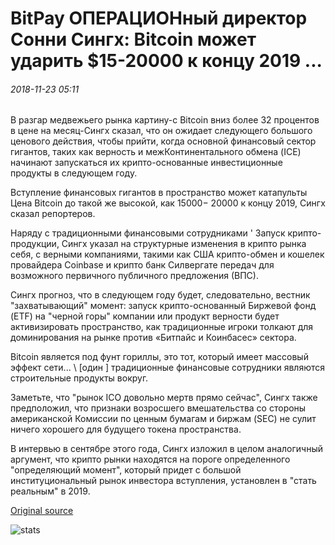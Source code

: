 # BitPay ОПЕРАЦИОНный директор Сонни Сингх: Bitcoin может ударить $15-20000 к концу 2019 ...

###### 2018-11-23 05:11

В разгар медвежьего рынка картину-с Bitcoin вниз более 32 процентов в цене на месяц-Сингх сказал, что он ожидает следующего большого ценового действия, чтобы прийти, когда основной финансовый сектор гигантов, таких как верность и межКонтинентального обмена (ICE) начинают запускаться их крипто-основанные инвестиционные продукты в следующем году.

Вступление финансовых гигантов в пространство может катапульты Цена Bitcoin до такой же высокой, как $15 000-$ 20000 к концу 2019, Сингх сказал репортеров.

Наряду с традиционными финансовыми сотрудниками ' Запуск крипто-продукции, Сингх указал на структурные изменения в крипто рынка себя, с верными компаниями, такими как США крипто-обмен и кошелек провайдера Coinbase и крипто банк Силвергате передач для возможного первичного публичного предложения (ВПС).

Сингх прогноз, что в следующем году будет, следовательно, вестник "захватывающий" момент: запуск крипто-основанный Биржевой фонд (ETF) на "черной горы" компании или продукт верности будет активизировать пространство, как традиционные игроки толкают для доминирования на рынке против «Битпайс и Коинбасес» сектора.

Bitcoin является под фунт гориллы, это тот, который имеет массовый эффект сети... \ [один \] традиционные финансовые сотрудники являются строительные продукты вокруг.

Заметьте, что "рынок ICO довольно мертв прямо сейчас", Сингх также предположил, что признаки возросшего вмешательства со стороны американской Комиссии по ценным бумагам и биржам (SEC) не сулит ничего хорошего для будущего токена пространства.

В интервью в сентябре этого года, Сингх изложил в целом аналогичный аргумент, что крипто рынки находятся на пороге определенного "определяющий момент", который придет с большой институциональный рынок инвестора вступления, установлен в "стать реальным" в 2019.

[Original source](https://cointelegraph.com/news/bitpay-coo-sonny-singh-bitcoin-could-hit-15-20k-by-end-of-2019)

![stats](https://c.statcounter.com/11760860/0/a89fa40b/1/ "stats")